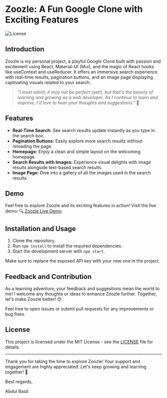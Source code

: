 
# Zoozle: A Fun Google Clone with Exciting Features

![License](https://img.shields.io/badge/license-MIT-blue)

## Introduction

Zoozle is my personal project, a playful Google Clone built with passion and excitement using React, Material-UI (Mui), and the magic of React hooks like useContext and useReducer. It offers an immersive search experience with real-time results, pagination buttons, and an image page displaying captivating visuals related to your search.

> _"I must admit, it may not be perfect (yet!), but that's the beauty of learning and growing as a web developer. As I continue to learn and improve, I'd love to hear your thoughts and suggestions."_ 🌱

## Features

- **Real-Time Search:** See search results update instantly as you type in the search box.
- **Pagination Buttons:** Easily explore more search results without reloading the page.
- **Homepage:** Enjoy a clean and simple layout on the welcoming homepage.
- **Search Results with Images:** Experience visual delights with image results alongside text-based search results.
- **Image Page:** Dive into a gallery of all the images used in the search results.

## Demo

Feel free to explore Zoozle and its exciting features in action! Visit the live demo: 🔍 [Zoozle Live Demo](https://al-basit.github.io/Zoozle/)

## Installation and Usage

1. Clone the repository.
2. Run `npm install` to install the required dependencies.
3. Start the development server with `npm start`.

Make sure to replace the exposed API key with your new one in the project.

## Feedback and Contribution

As a learning adventure, your feedback and suggestions mean the world to me! I welcome any thoughts or ideas to enhance Zoozle further. Together, let's make Zoozle better! 😊

Feel free to open issues or submit pull requests for any improvements or bug fixes.

## License

This project is licensed under the MIT License - see the [LICENSE](LICENSE) file for details.

---

Thank you for taking the time to explore Zoozle! Your support and engagement are highly appreciated. Let's keep growing and learning together! 🚀

Best regards,

Abdul Basit
